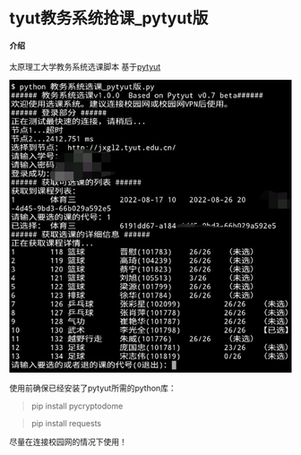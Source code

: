 # tyut教务系统抢课_pytyut版

#### 介绍
太原理工大学教务系统选课脚本
基于[pytyut](https://gitee.com/jixiaob/pytyut)

![软件截图](imgMAZG0@1E7LFGGCZ0SIVI%7BW.png)

使用前确保已经安装了pytyut所需的python库：
> pip install pycryptodome

> pip install requests

尽量在连接校园网的情况下使用！